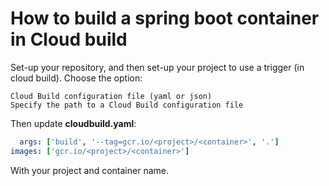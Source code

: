# How to build a spring boot container in Cloud build

Set-up your repository, and then set-up your project to use a trigger (in cloud build).
Choose the option:

```option
Cloud Build configuration file (yaml or json)
Specify the path to a Cloud Build configuration file
```

Then update **cloudbuild.yaml**:

```yaml
  args: ['build', '--tag=gcr.io/<project>/<container>', '.']
images: ['gcr.io/<project>/<container>']
```

With your project and container name.
